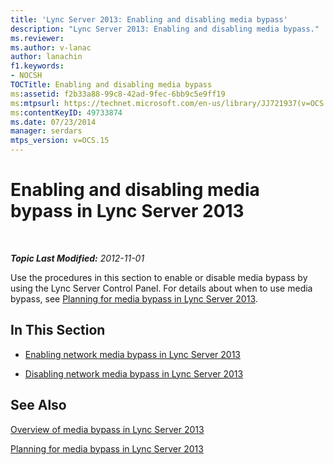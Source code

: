 ```yaml
---
title: 'Lync Server 2013: Enabling and disabling media bypass'
description: "Lync Server 2013: Enabling and disabling media bypass."
ms.reviewer: 
ms.author: v-lanac
author: lanachin
f1.keywords:
- NOCSH
TOCTitle: Enabling and disabling media bypass
ms:assetid: f2b33a88-99c8-42ad-9fec-6bb9c5e9ff19
ms:mtpsurl: https://technet.microsoft.com/en-us/library/JJ721937(v=OCS.15)
ms:contentKeyID: 49733874
ms.date: 07/23/2014
manager: serdars
mtps_version: v=OCS.15
---
```


# Enabling and disabling media bypass in Lync Server 2013

<div data-xmlns="http://www.w3.org/1999/xhtml">

<div class="topic" data-xmlns="http://www.w3.org/1999/xhtml" data-msxsl="urn:schemas-microsoft-com:xslt" data-cs="https://msdn.microsoft.com/">

<div data-asp="https://msdn2.microsoft.com/asp">



</div>

<div id="mainSection">

<div id="mainBody">

<span> </span>

_**Topic Last Modified:** 2012-11-01_

Use the procedures in this section to enable or disable media bypass by using the Lync Server Control Panel. For details about when to use media bypass, see [Planning for media bypass in Lync Server 2013](lync-server-2013-planning-for-media-bypass.md).

<div>

## In This Section

  - [Enabling network media bypass in Lync Server 2013](lync-server-2013-enabling-network-media-bypass.md)

  - [Disabling network media bypass in Lync Server 2013](lync-server-2013-disabling-network-media-bypass.md)

</div>

<div>

## See Also


[Overview of media bypass in Lync Server 2013](lync-server-2013-overview-of-media-bypass.md)  


[Planning for media bypass in Lync Server 2013](lync-server-2013-planning-for-media-bypass.md)  
  

</div>

</div>

<span> </span>

</div>

</div>

</div>

